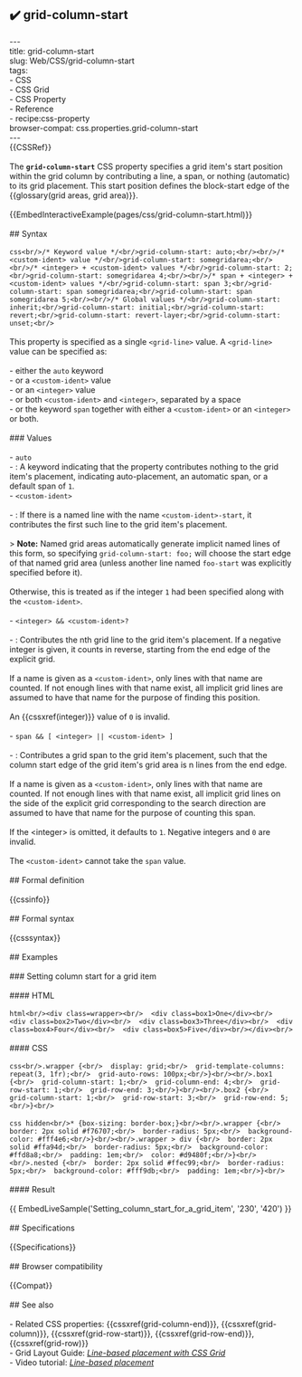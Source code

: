 ## ✔️ grid-column-start 
 ---<br/>title: grid-column-start<br/>slug: Web/CSS/grid-column-start<br/>tags:<br/>  - CSS<br/>  - CSS Grid<br/>  - CSS Property<br/>  - Reference<br/>  - recipe:css-property<br/>browser-compat: css.properties.grid-column-start<br/>---<br/>{{CSSRef}}<br/><br/>The **`grid-column-start`** CSS property specifies a grid item's start position within the grid column by contributing a line, a span, or nothing (automatic) to its grid placement. This start position defines the block-start edge of the {{glossary(grid areas, grid area)}}.<br/><br/>{{EmbedInteractiveExample(pages/css/grid-column-start.html)}}<br/><br/>## Syntax<br/><br/>```css<br/>/* Keyword value */<br/>grid-column-start: auto;<br/><br/>/* <custom-ident> value */<br/>grid-column-start: somegridarea;<br/><br/>/* <integer> + <custom-ident> values */<br/>grid-column-start: 2;<br/>grid-column-start: somegridarea 4;<br/><br/>/* span + <integer> + <custom-ident> values */<br/>grid-column-start: span 3;<br/>grid-column-start: span somegridarea;<br/>grid-column-start: span somegridarea 5;<br/><br/>/* Global values */<br/>grid-column-start: inherit;<br/>grid-column-start: initial;<br/>grid-column-start: revert;<br/>grid-column-start: revert-layer;<br/>grid-column-start: unset;<br/>```<br/><br/>This property is specified as a single `<grid-line>` value. A `<grid-line>` value can be specified as:<br/><br/>- either the `auto` keyword<br/>- or a `<custom-ident>` value<br/>- or an `<integer>` value<br/>- or both `<custom-ident>` and `<integer>`, separated by a space<br/>- or the keyword `span` together with either a `<custom-ident>` or an `<integer>` or both.<br/><br/>### Values<br/><br/>- `auto`<br/>  - : A keyword indicating that the property contributes nothing to the grid item's placement, indicating auto-placement, an automatic span, or a default span of `1`.<br/>- `<custom-ident>`<br/><br/>  - : If there is a named line with the name `<custom-ident>-start`, it contributes the first such line to the grid item's placement.<br/><br/>    > **Note:** Named grid areas automatically generate implicit named lines of this form, so specifying `grid-column-start: foo;` will choose the start edge of that named grid area (unless another line named `foo-start` was explicitly specified before it).<br/><br/>    Otherwise, this is treated as if the integer `1` had been specified along with the `<custom-ident>`.<br/><br/>- `<integer> && <custom-ident>?`<br/><br/>  - : Contributes the nth grid line to the grid item's placement. If a negative integer is given, it counts in reverse, starting from the end edge of the explicit grid.<br/><br/>    If a name is given as a `<custom-ident>`, only lines with that name are counted. If not enough lines with that name exist, all implicit grid lines are assumed to have that name for the purpose of finding this position.<br/><br/>    An {{cssxref(integer)}} value of `0` is invalid.<br/><br/>- `span && [ <integer> || <custom-ident> ]`<br/><br/>  - : Contributes a grid span to the grid item's placement, such that the column start edge of the grid item's grid area is n lines from the end edge.<br/><br/>    If a name is given as a `<custom-ident>`, only lines with that name are counted. If not enough lines with that name exist, all implicit grid lines on the side of the explicit grid corresponding to the search direction are assumed to have that name for the purpose of counting this span.<br/><br/>    If the \<integer> is omitted, it defaults to `1`. Negative integers and `0` are invalid.<br/><br/>    The `<custom-ident>` cannot take the `span` value.<br/><br/>## Formal definition<br/><br/>{{cssinfo}}<br/><br/>## Formal syntax<br/><br/>{{csssyntax}}<br/><br/>## Examples<br/><br/>### Setting column start for a grid item<br/><br/>#### HTML<br/><br/>```html<br/><div class=wrapper><br/>  <div class=box1>One</div><br/>  <div class=box2>Two</div><br/>  <div class=box3>Three</div><br/>  <div class=box4>Four</div><br/>  <div class=box5>Five</div><br/></div><br/>```<br/><br/>#### CSS<br/><br/>```css<br/>.wrapper {<br/>  display: grid;<br/>  grid-template-columns: repeat(3, 1fr);<br/>  grid-auto-rows: 100px;<br/>}<br/><br/>.box1 {<br/>  grid-column-start: 1;<br/>  grid-column-end: 4;<br/>  grid-row-start: 1;<br/>  grid-row-end: 3;<br/>}<br/><br/>.box2 {<br/>  grid-column-start: 1;<br/>  grid-row-start: 3;<br/>  grid-row-end: 5;<br/>}<br/>```<br/><br/>```css hidden<br/>* {box-sizing: border-box;}<br/><br/>.wrapper {<br/>  border: 2px solid #f76707;<br/>  border-radius: 5px;<br/>  background-color: #fff4e6;<br/>}<br/><br/>.wrapper > div {<br/>  border: 2px solid #ffa94d;<br/>  border-radius: 5px;<br/>  background-color: #ffd8a8;<br/>  padding: 1em;<br/>  color: #d9480f;<br/>}<br/><br/>.nested {<br/>  border: 2px solid #ffec99;<br/>  border-radius: 5px;<br/>  background-color: #fff9db;<br/>  padding: 1em;<br/>}<br/>```<br/><br/>#### Result<br/><br/>{{ EmbedLiveSample('Setting_column_start_for_a_grid_item', '230', '420') }}<br/><br/>## Specifications<br/><br/>{{Specifications}}<br/><br/>## Browser compatibility<br/><br/>{{Compat}}<br/><br/>## See also<br/><br/>- Related CSS properties: {{cssxref(grid-column-end)}}, {{cssxref(grid-column)}}, {{cssxref(grid-row-start)}}, {{cssxref(grid-row-end)}}, {{cssxref(grid-row)}}<br/>- Grid Layout Guide: _[Line-based placement with CSS Grid](/en-US/docs/Web/CSS/CSS_Grid_Layout/Line-based_Placement_with_CSS_Grid)_<br/>- Video tutorial: _[Line-based placement](https://gridbyexample.com/video/series-line-based-placement/)_<br/>
